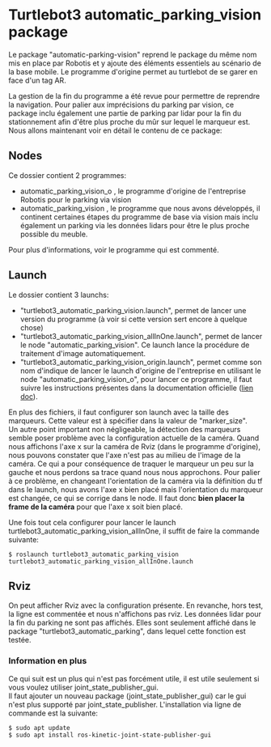 # Turtlebot3 automatic_parking_vision package

Le package "automatic-parking-vision" reprend le package du même nom mis en place par Robotis et y ajoute des éléments essentiels au scénario de la base mobile. Le programme d'origine permet au turtlebot de se garer en face d'un tag AR.

La gestion de la fin du programme a été revue pour permettre de reprendre la navigation. Pour palier aux imprécisions du parking par vision, ce package inclu également une partie de parking par lidar pour la fin du stationnement afin d'être plus proche du mûr sur lequel le marqueur est.  
Nous allons maintenant voir en détail le contenu de ce package:

## Nodes
Ce dossier contient 2 programmes: 
- automatic_parking_vision_o , le programme d'origine de l'entreprise Robotis pour le parking via vision
- automatic_parking_vision , le programme que nous avons développés, il continent certaines étapes du programme de base via vision mais inclu également un parking via les données lidars pour être le plus proche possible du meuble.

Pour plus d'informations, voir le programme qui est commenté.

## Launch 
Le dossier contient 3 launchs:
- "turtlebot3_automatic_parking_vision.launch", permet de lancer une version du programme (à voir si cette version sert encore à quelque chose)
- "turtlebot3_automatic_parking_vision_allInOne.launch", permet de lancer le node "automatic_parking_vision". Ce launch lance la procédure de traitement d'image automatiquement. 
- "turtlebot3_automatic_parking_vision_origin.launch", permet comme son nom d'indique de lancer le launch d'origine de l'entreprise en utilisant le node "automatic_parking_vision_o", pour lancer ce programme, il faut suivre les instructions présentes dans la documentation officielle ([lien doc](https://emanual.robotis.com/docs/en/platform/turtlebot3/applications/ "plus d'informations ici")).

En plus des fichiers, il faut configurer son launch avec la taille des marqueurs. Cette valeur est à spécifier dans la valeur de "marker_size".  
Un autre point important non négligeable, la détection des marqueurs semble poser problème avec la configuration actuelle de la caméra. Quand nous affichons l'axe x sur la caméra de Rviz (dans le programme d'origine), nous pouvons constater que l'axe n'est pas au milieu de l'image de la caméra. Ce qui a pour conséquence de traquer le marqueur un peu sur la gauche et nous perdons sa trace quand nous nous approchons. Pour palier à ce problème, en changeant l'orientation de la caméra via la définition du tf dans le launch, nous avons l'axe x bien placé mais l'orientation du marqueur est changée, ce qui se corrige dans le node. Il faut donc **bien placer la frame de la caméra** pour que l'axe x soit bien placé.  

Une fois tout cela configurer pour lancer le launch turtlebot3_automatic_parking_vision_allInOne, il suffit de faire la commande suivante:  

    $ roslaunch turtlebot3_automatic_parking_vision turtlebot3_automatic_parking_vision_allInOne.launch 



## Rviz

On peut afficher Rviz avec la configuration présente. En revanche, hors test, la ligne est commentée et nous n'affichons pas rviz. Les données lidar pour la fin du parking ne sont pas affichés. Elles sont seulement affiché dans le package "turtlebot3_automatic_parking", dans lequel cette fonction est testée.


### Information en plus
Ce qui suit est un plus qui n'est pas forcément utile, il est utile seulement si vous voulez utiliser joint_state_publisher_gui.  
Il faut ajouter un nouveau package (joint_state_publisher_gui) car le gui n'est plus supporté par joint_state_publisher.
L'installation via ligne de commande est la suivante:

    $ sudo apt update
    $ sudo apt install ros-kinetic-joint-state-publisher-gui 

